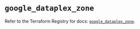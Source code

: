 # `google_dataplex_zone`

Refer to the Terraform Registry for docs: [`google_dataplex_zone`](https://registry.terraform.io/providers/hashicorp/google/5.31.1/docs/resources/dataplex_zone).
